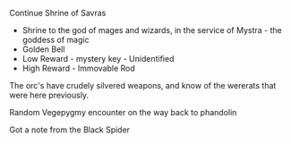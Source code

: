 Continue Shrine of Savras

- Shrine to the god of mages and wizards, in the service of Mystra - the goddess of magic
- Golden Bell
- Low Reward - mystery key - Unidentified
- High Reward - Immovable Rod
 
The orc's have crudely silvered weapons, and know of the wererats that were here previously.
 
Random Vegepygmy encounter on the way back to phandolin
 
Got a note from the Black Spider
